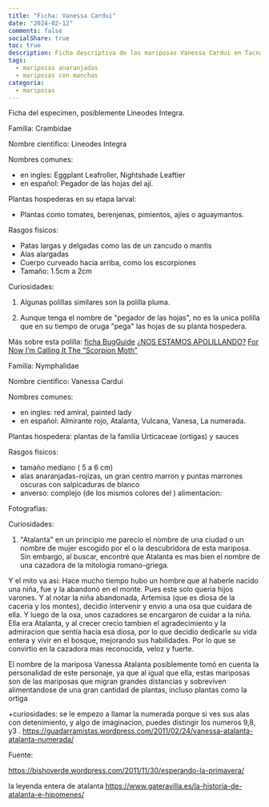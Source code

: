 ```yaml
---
title: "Ficha: Vanessa Cardui"
date: "2024-02-12"
comments: false
socialShare: true
toc: true
description: Ficha descriptiva de las mariposas Vanessa Cardui en Tacna.
tags:
  - mariposas anaranjadas
  - mariposas con manchas
categoria:
  - mariposas
---
```


<!--more-->

Ficha del especimen, posiblemente Lineodes Integra.


Familia: Crambidae

Nombre cientifico: Lineodes Integra

Nombres comunes: 
- en ingles: Eggplant Leafroller, Nightshade Leaftier
- en español: Pegador de las hojas del ají.

Plantas hospederas en su etapa larval: 
- Plantas como tomates, berenjenas, pimientos, ajíes o aguaymantos.

Rasgos fisicos:
- Patas largas y delgadas como las de un zancudo o mantis
- Alas alargadas
- Cuerpo curveado hacia arriba, como los escorpiones
- Tamaño: 1.5cm a 2cm

Curiosidades:
1. Algunas polillas similares son la polilla pluma.

2. Aunque tenga el nombre de "pegador de las hojas", no es la unica polilla que en su tiempo de oruga "pega" las hojas de su planta hospedera.

Más sobre esta polilla:
[ficha BugGuide](https://bugguide.net/node/view/36773)
[¿NOS ESTAMOS APOLILLANDO?](https://caminantesdeldesierto.blogspot.com/2023/06/nos-estamos-apolillando.html)
[For Now I’m Calling It The “Scorpion Moth”](http://www.wildbell.com/2009/08/09/for-now-im-calling-it-the-scorpion-moth/)

Familia: Nymphalidae

Nombre cientifico: Vanessa Cardui

Nombres comunes: 
- en ingles: red amiral, painted lady
- en español: Almirante rojo, Atalanta, Vulcana, Vanesa, La numerada.

Plantas hospedera: plantas de la familia Urticaceae (ortigas) y sauces

Rasgos fisicos:
- tamaño mediano ( 5 a 6 cm)
- alas anaranjadas-rojizas, un gran centro marron y puntas marrones oscuras con salpicaduras de blanco
- anverso: complejo (de los mismos colores del )
alimentacion:

Fotografías:


Curiosidades:
1. "Atalanta" en un principio me parecío el nombre de una ciudad o un nombre de mujer escogido por el o la descubridora de esta mariposa. Sin embargo, al buscar, encontré que Atalanta es mas bien el nombre de una cazadora de la mitologia romano-griega.

Y el mito va así:
Hace mucho tiempo hubo un hombre que al haberle nacido una niña, fue y la abandonó en el monte. Pues este solo queria hijos varones.
Y al notar la niña abandonada, Artemisa (que es diosa de la caceria y los montes), decidio intervenir y envio a una osa que cuidara de ella. Y luego de la osa, unos cazadores se encargaron de cuidar a la niña.
Ella era Atalanta, y al crecer crecio tambien el agradecimiento y la admiracion que sentía hacia esa diosa, por lo que decidio dedicarle su vida entera y vivir en el bosque, mejorando sus habilidades. Por lo que se convirtio en la cazadora mas reconocida, veloz y fuerte.

El nombre de la mariposa Vanessa Atalanta posiblemente tomó en cuenta la personalidad de este personaje, ya que al igual que ella, estas mariposas son de las mariposas que migran grandes distancias y sobreviven alimentandose de una gran cantidad de plantas, incluso plantas como la ortiga




+curiosidades: se le empezo a llamar la numerada porque si ves sus alas con detenimiento, y algo de imaginacion, puedes distingir los numeros 9,8, y3 . https://guadarramistas.wordpress.com/2011/02/24/vanessa-atalanta-atalanta-numerada/


Fuente:

https://bishoverde.wordpress.com/2011/11/30/esperando-la-primavera/

la leyenda entera de atalanta https://www.gateravilla.es/la-historia-de-atalanta-e-hipomenes/
